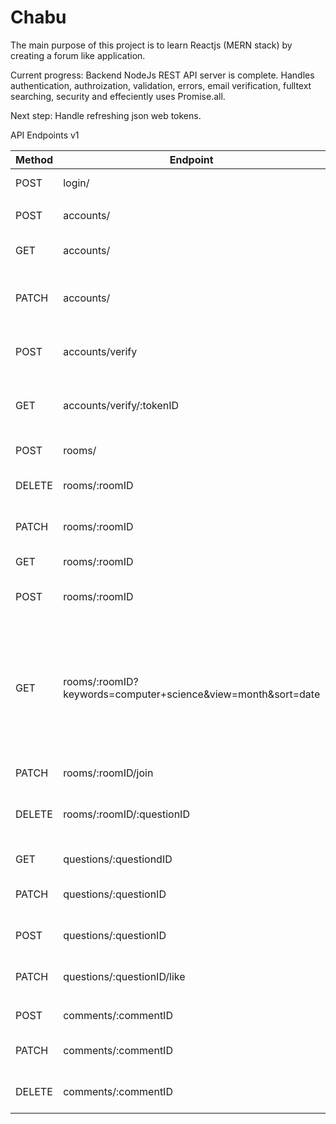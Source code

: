 # Chabu
The main purpose of this project is to learn Reactjs (MERN stack) by creating a forum like application. 

Current progress: 
Backend NodeJs REST API server is complete. Handles authentication, authroization, validation, errors, email verification,
fulltext searching, security and effeciently uses Promise.all.  

Next step: 
Handle refreshing json web tokens.


API Endpoints v1

| Method 	| Endpoint                                                     	| Description                                                                                                  	|
|--------	|--------------------------------------------------------------	|--------------------------------------------------------------------------------------------------------------	|
| POST   	| login/                                                       	| authenticate account                                                                                         	|
|        	|                                                              	|                                                                                                              	|
| POST   	| accounts/                                                    	| create new account                                                                                           	|
| GET    	| accounts/                                                    	| get current account settings                                                                                 	|
| PATCH  	| accounts/                                                    	| update current account settings                                                                              	|
| POST   	| accounts/verify                                              	| send email verification to current account                                                                   	|
| GET    	| accounts/verify/:tokenID                                     	| add verified email to current account                                                                        	|
|        	|                                                              	|                                                                                                              	|
| POST   	| rooms/                                                       	| create new room                                                                                              	|
| DELETE 	| rooms/:roomID                                                	| delete specific room                                                                                         	|
| PATCH  	| rooms/:roomID                                                	| update specific room                                                                                         	|
| GET    	| rooms/:roomID                                                	| get specific room                                                                                            	|
| POST   	| rooms/:roomID                                                	| create new question in a room                                                                                	|
| GET    	| rooms/:roomID?keywords=computer+science&view=month&sort=date 	| filter and sort questions within room by keywords in title, view by week or month, sort results by any field 	|
| PATCH  	| rooms/:roomID/join                                           	| join or leave a room                                                                                         	|
| DELETE 	| rooms/:roomID/:questionID                                    	| delete specific question from a room                                                                         	|
|        	|                                                              	|                                                                                                              	|
| GET    	| questions/:questiondID                                       	| get specific question                                                                                        	|
| PATCH  	| questions/:questionID                                        	| update specific question                                                                                     	|
| POST   	| questions/:questionID                                        	| create new comment on question                                                                               	|
| PATCH  	| questions/:questionID/like                                   	| like or unlike a question                                                                                    	|
|        	|                                                              	|                                                                                                              	|
| POST   	| comments/:commentID                                          	| reply to a comment                                                                                           	|
| PATCH  	| comments/:commentID                                          	| update specific comment                                                                                      	|
| DELETE 	| comments/:commentID                                          	| delete specific comment                                                                                      	|

